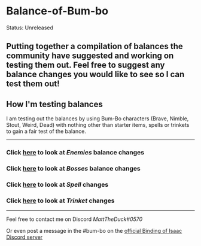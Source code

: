 # Balance-of-Bum-bo

Status: Unreleased

Putting together a compilation of balances the community have suggested and working on testing them out. Feel free to suggest any balance changes you would like to see so I can test them out!
---
## How I'm testing balances

I am testing out the balances by using Bum-Bo characters (Brave, Nimble, Stout, Weird, Dead) with nothing other than starter items, spells or trinkets to gain a fair test of the balance.

---
### Click [here](https://github.com/MattDeDuck/Balance-of-Bum-bo/blob/main/Enemies.md) to look at _Enemies_ balance changes


### Click [here](https://github.com/MattDeDuck/Balance-of-Bum-bo/blob/main/Bosses.md) to look at _Bosses_ balance changes


### Click [here](https://github.com/MattDeDuck/Balance-of-Bum-bo/blob/main/Spells.md) to look at _Spell_ changes


### Click [here](https://github.com/MattDeDuck/Balance-of-Bum-bo/blob/main/Trinkets.md) to look at _Trinket_ changes

---
Feel free to contact me on Discord _MattTheDuck#0570_

Or even post a message in the #bum-bo on the [official Binding of Isaac Discord server](https://discord.gg/isaac)
